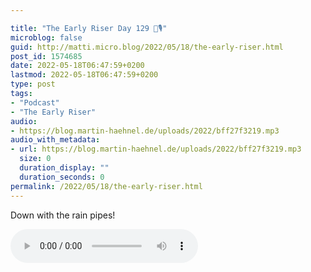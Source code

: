 ```yaml
---

title: "The Early Riser Day 129 🌅🎙"
microblog: false
guid: http://matti.micro.blog/2022/05/18/the-early-riser.html
post_id: 1574685
date: 2022-05-18T06:47:59+0200
lastmod: 2022-05-18T06:47:59+0200
type: post
tags:
- "Podcast"
- "The Early Riser"
audio:
- https://blog.martin-haehnel.de/uploads/2022/bff27f3219.mp3
audio_with_metadata:
- url: https://blog.martin-haehnel.de/uploads/2022/bff27f3219.mp3
  size: 0
  duration_display: ""
  duration_seconds: 0
permalink: /2022/05/18/the-early-riser.html
---
```

Down with the rain pipes!

<audio controls="controls" src="https://blog.martin-haehnel.de/uploads/2022/bff27f3219.mp3" preload="metadata" />
